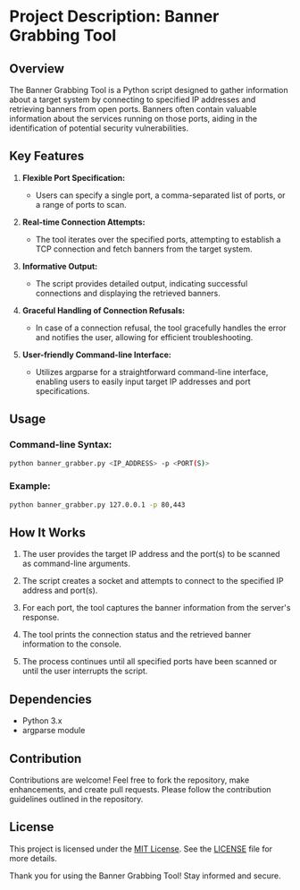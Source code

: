# Project Description: Banner Grabbing Tool

## Overview

The Banner Grabbing Tool is a Python script designed to gather information about a target system by connecting to specified IP addresses and retrieving banners from open ports. Banners often contain valuable information about the services running on those ports, aiding in the identification of potential security vulnerabilities.

## Key Features

1. **Flexible Port Specification:**
   - Users can specify a single port, a comma-separated list of ports, or a range of ports to scan.

2. **Real-time Connection Attempts:**
   - The tool iterates over the specified ports, attempting to establish a TCP connection and fetch banners from the target system.

3. **Informative Output:**
   - The script provides detailed output, indicating successful connections and displaying the retrieved banners.

4. **Graceful Handling of Connection Refusals:**
   - In case of a connection refusal, the tool gracefully handles the error and notifies the user, allowing for efficient troubleshooting.

5. **User-friendly Command-line Interface:**
   - Utilizes argparse for a straightforward command-line interface, enabling users to easily input target IP addresses and port specifications.

## Usage

### Command-line Syntax:

```bash
python banner_grabber.py <IP_ADDRESS> -p <PORT(S)>
```

### Example:

```bash
python banner_grabber.py 127.0.0.1 -p 80,443
```

## How It Works

1. The user provides the target IP address and the port(s) to be scanned as command-line arguments.

2. The script creates a socket and attempts to connect to the specified IP address and port(s).

3. For each port, the tool captures the banner information from the server's response.

4. The tool prints the connection status and the retrieved banner information to the console.

5. The process continues until all specified ports have been scanned or until the user interrupts the script.

## Dependencies

- Python 3.x
- argparse module

## Contribution

Contributions are welcome! Feel free to fork the repository, make enhancements, and create pull requests. Please follow the contribution guidelines outlined in the repository.

## License

This project is licensed under the [MIT License](LICENSE). See the [LICENSE](LICENSE) file for more details.

Thank you for using the Banner Grabbing Tool! Stay informed and secure.
